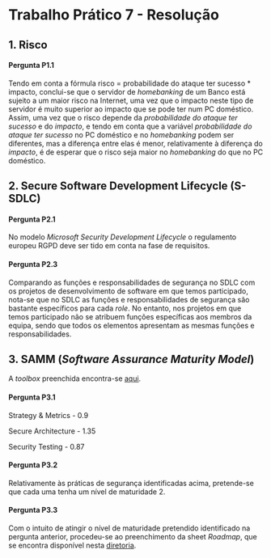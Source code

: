 # Trabalho Prático 7 - Resolução

## 1. Risco

#### Pergunta P1.1

Tendo em conta a fórmula risco = probabilidade do ataque ter sucesso * impacto, conclui-se que o servidor de *homebanking* de um Banco está sujeito a um maior risco na Internet, uma vez que o impacto neste tipo de servidor é muito superior ao impacto que se pode ter num PC doméstico. Assim, uma vez que o risco depende da *probabilidade do ataque ter sucesso* e do *impacto*, e tendo em conta que a variável *probabilidade do ataque ter sucesso* no PC doméstico e no *homebanking* podem ser diferentes, mas a diferença entre elas é menor, relativamente à diferença do *impacto*, é de esperar que o risco seja maior no *homebanking* do que no PC doméstico.

## 2. Secure Software Development Lifecycle (S-SDLC)

#### Pergunta P2.1

No modelo *Microsoft Security Development Lifecycle* o regulamento europeu RGPD deve ser tido em conta na fase de requisitos.

#### Pergunta P2.3

Comparando as funções e responsabilidades de segurança no SDLC com os projetos de desenvolvimento de software em que temos participado, nota-se que no SDLC as funções e responsabilidades de segurança são bastante específicos para cada *role*. No entanto, nos projetos em que temos participado não se atribuem funções específicas aos membros da equipa, sendo que todos os elementos apresentam as mesmas funções e responsabilidades.


## 3. SAMM (*Software Assurance Maturity Model*)

A *toolbox* preenchida encontra-se [aqui](https://github.com/uminho-miei-engseg-18-19/Grupo1/tree/master/TP7/Seccao3).

#### Pergunta P3.1

Strategy & Metrics - 0.9

Secure Architecture - 1.35

Security Testing - 0.87

#### Pergunta P3.2

Relativamente às práticas de segurança identificadas acima, pretende-se que cada uma tenha um nível de maturidade 2.

#### Pergunta P3.3

Com o intuito de atingir o nível de maturidade pretendido identificado na pergunta anterior, procedeu-se ao preenchimento da sheet *Roadmap*, que se encontra disponível nesta [diretoria](https://github.com/uminho-miei-engseg-18-19/Grupo1/tree/master/TP7/Seccao3).
